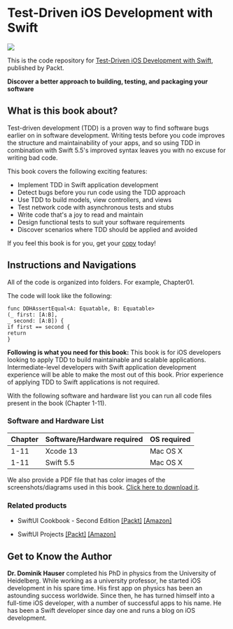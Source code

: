 # Test-Driven iOS Development with Swift

<a href="https://www.packtpub.com/product/test-driven-ios-development-with-swift-fourth-edition/9781803232485"><img src=https://static.packt-cdn.com/products/9781803232485/cover/smaller></a>

This is the code repository for [Test-Driven iOS Development with Swift](https://www.packtpub.com/product/test-driven-ios-development-with-swift-fourth-edition/9781803232485), published by Packt.

**Discover a better approach to building, testing, and packaging your software**

## What is this book about?
Test-driven development (TDD) is a proven way to find software bugs earlier on in software development. Writing tests before you code improves the structure and maintainability of your apps, and so using TDD in combination with Swift 5.5's improved syntax leaves you with no excuse for writing bad code.

This book covers the following exciting features:
* Implement TDD in Swift application development
* Detect bugs before you run code using the TDD approach
* Use TDD to build models, view controllers, and views
* Test network code with asynchronous tests and stubs
* Write code that's a joy to read and maintain
* Design functional tests to suit your software requirements
* Discover scenarios where TDD should be applied and avoided

If you feel this book is for you, get your [copy](https://www.amazon.com/Test-Driven-iOS-Development-Swift-maintainable-dp-180323248X/dp/180323248X/ref=mt_other?_encoding=UTF8&me=&qid=1647362879) today!


## Instructions and Navigations
All of the code is organized into folders. For example, Chapter01.

The code will look like the following:
```
func DDHAssertEqual<A: Equatable, B: Equatable>
(_ first: [A:B],
_ second: [A:B]) {
if first == second {
return
}

```

**Following is what you need for this book:**
This book is for iOS developers looking to apply TDD to build maintainable and scalable applications. Intermediate-level developers with Swift application development experience will be able to make the most out of this book. Prior experience of applying TDD to Swift applications is not required.

With the following software and hardware list you can run all code files present in the book (Chapter 1-11).

### Software and Hardware List
| Chapter | Software/Hardware required | OS required |
| -------- | ------------------------------------ | ----------------------------------- |
| 1-11 | Xcode 13 | Mac OS X |
| 1-11 | Swift 5.5 | Mac OS X |

We also provide a PDF file that has color images of the screenshots/diagrams used in this book. [Click here to download it](https://static.packt-cdn.com/downloads/9781803232485_ColorImages.pdf).


### Related products
* SwiftUI Cookbook - Second Edition [[Packt]](https://www.packtpub.com/product/SwiftUI-Cookbook/9781803234458) [[Amazon]](https://www.amazon.com/SwiftUI-Cookbook-problems-learning-practices/dp/1803234458)

* SwiftUI Projects [[Packt]](https://www.packtpub.com/product/swiftui-projects/9781839214660) [[Amazon]](https://www.amazon.com/SwiftUI-Projects-real-world-cross-platform-applications/dp/183921466X)


## Get to Know the Author

**Dr. Dominik Hauser** 
completed his PhD in physics from the University of Heidelberg. While working as a university professor, he started iOS development in his spare time. His first app on physics has been an astounding success worldwide. Since then, he has turned himself into a full-time iOS developer, with a number of successful apps to his name. He has been a Swift developer since day one and runs a blog on iOS development.
